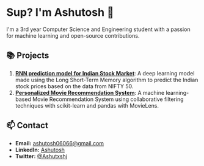 
# Sup? I'm Ashutosh 👋

I'm a 3rd year Computer Science and Engineering student with a passion for machine learning and open-source contributions.

## 📚 Projects
1. **[RNN prediction model for Indian Stock Market](Ashutxshj/Stock-Prediction-Model (github.com))**: A deep learning model made using the Long Short-Term Memory algorithm to predict the Indian stock prices based on the data from NIFTY 50.
2. **[Personalized Movie Recommendation System](Ashutxshj/Movie-Recommendation-System (github.com))**: A machine learning-based Movie Recommendation System using collaborative filtering techniques with scikit-learn and pandas with MovieLens.

## 📫 Contact
- **Email:** ashutosh06066@gmail.com
- **LinkedIn:** [Ashutosh](https://www.linkedin.com/in/ashutoshjha97/)
- **Twitter:** [@Ashutxshj](https://x.com/Ashutxshj)
